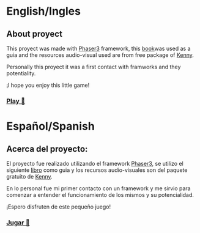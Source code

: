 # English/Ingles

## About proyect

This proyect was made with [Phaser3](https://phaser.io) framework, this [book](https://ourcade.co/books/infinite-jumper-phaser3/)was used as a guia and the resources audio-visual used are from free package of [Kenny](https://www.kenney.nl/assets/jumper-pack).

Personally this proyect it was a first contact with framworks and they potentiality.

¡I hope you enjoy this little game!

### [Play :rabbit:](https://julianpariss.github.io/WebGames/JumperGame)


# Español/Spanish

## Acerca del proyecto: 

El proyecto fue realizado utilizando el framework [Phaser3](https://phaser.io), se utilizo el siguiente [libro](https://ourcade.co/books/infinite-jumper-phaser3/) como guia y
los recursos audio-visuales son del paquete gratuito de [Kenny](https://www.kenney.nl/assets/jumper-pack). 

En lo personal fue mi primer contacto con un framework y me sirvio para comenzar a entender el funcionamiento de los mismos y su potencialidad.

¡Espero disfruten de este pequeño juego!

### [Jugar :rabbit:](https://julianpariss.github.io/WebGames/JumperGame)
